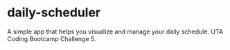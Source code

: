 # daily-scheduler
A simple app that helps you visualize and manage your daily schedule.  UTA Coding Bootcamp Challenge 5.

